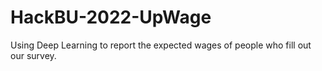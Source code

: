 # HackBU-2022-UpWage
Using Deep Learning to report the expected wages of people who fill out our survey.
